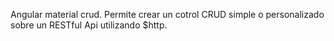Angular material crud. Permite crear un cotrol CRUD simple o personalizado sobre un RESTful Api utilizando $http.
